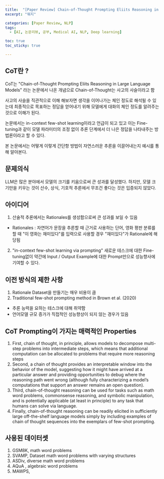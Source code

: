 ```yaml
---
title:  "[Paper Review] Chain-of-Thought Prompting Eliits Reasoning in Large Language Models"
excerpt: "뭐지"

categories: [Paper Review, NLP]
tags:
  - [AI, 논문리뷰, 공부, Medical AI, NLP, Deep learning]

toc: true
toc_sticky: true

---
```


## CoT란 ?

CoT는 "Chain-of-Thought Prompting Eliits Reasoning in Large Language Models"
라는 논문에서 나온 개념으로 Chain-of-Thought는 사고의 사슬이라고 함

사고의 사슬을 직관적으로 이해 해보자면 생각을 이어나가는 체인 정도로 해석될 수 있는데
최종적으로 목표하는 정답을 얻어내기 위해 모델에게 대화의 체인 정도를 알려주는 것으로 이해가 된다.

논문에서는 in-context few-shot learning이라고 언급이 되고 있고
이는 Fine-tuning과 같이 모델 파라미터의 조정 없이 추론 단계에서
더 나은 정답을 나타내주는 방법론이라고 할 수 있다.

본 논문에서는 어떻게 이렇게 간단항 방법이 자연스러운 추론을 이끌어내는지 예시를 통해 알아본다.


## 문제의식
LLM은 많은 분야에서 모델의 크기를 키움으로써 큰 성과를 달성했다.
하지만, 모델 크기만을 키우는 것이 산수, 상식, 기호적 추론에서 무조건 좋다는 것은 입증되지 않았다.

## 아이디어
1) 산술적 추론에서는 Rationales를 생성함으로써 큰 성과를 보일 수 있음
* Rationales : 자연어가 문장을 추론할 때 근거로 사용하는 단어,
영화 평판 분류를 할 때 "이 영화는 재미있다"를 입력으로 사용할 경우 "재미있다"가 Rationale에 해당됨

2) "in-context few-shot learning via prompting"
새로운 테스크에 대한 Fine-tuning없이 약간에 Input / Output Example에 대한 Prompt만으로
성능향사에 기여할 수 있다.


## 이전 방식의 제한 사항
1) Rationale Dataset을 만들기는 매우 비용이 큼
2) Traditional few-shot prompting method in Brown et al. (2020)
 - 추론 능력을 요하는 테스크에 대해 취약함
 - 언어모델 규모 증가가 직접적인 성능향상이 되지 않는 경우가 있음


## CoT Prompting이 가지는 매력적인 Properties
1. First, chain of thought, in principle, allows models to decompose multi-step problems into  intermediate steps, which means that additional computation can be allocated to problems  that require more reasoning steps
2. Second, a chain of thought provides an interpretable window into the behavior of the model,  suggesting how it might have arrived at a particular answer and providing opportunities  to debug where the reasoning path went wrong (although fully characterizing a model’s  computations that support an answer remains an open question).  
3. Third, chain-of-thought reasoning can be used for tasks such as math word problems,  commonsense reasoning, and symbolic manipulation, and is potentially applicable (at least  in principle) to any task that humans can solve via language.  
4. Finally, chain-of-thought reasoning can be readily elicited in sufficiently large off-the-shelf  language models simply by including examples of chain of thought sequences into the  exemplars of few-shot prompting.  

## 사용된 데이터셋
1) GSM8K, math word problems
2) SVAMP, Dataset math word  problems with varying structures
3) ASDiv, diverse math word  problems
4) AQuA , algebraic word problems
5) MAWPS,

